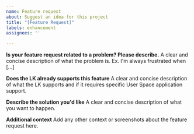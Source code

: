 ```yaml
---
name: Feature request
about: Suggest an idea for this project
title: "[Feature Request]"
labels: enhancement
assignees: ''

---
```


**Is your feature request related to a problem? Please describe.**
A clear and concise description of what the problem is. Ex. I'm always frustrated when [...]

**Does the LK already supports this feature**
A clear and concise description of what the LK supports and if it requires specific User Space application support.

**Describe the solution you'd like**
A clear and concise description of what you want to happen.

**Additional context**
Add any other context or screenshots about the feature request here.
